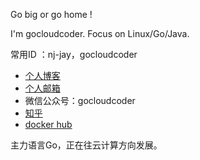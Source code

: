 Go big or go home !

I'm gocloudcoder. Focus on Linux/Go/Java.

常用ID ：nj-jay，gocloudcoder

* [个人博客](https://blog.gocloudcoder.com)
* [个人邮箱](nj@nj-jay.com)
* 微信公众号：gocloudcoder
* [知乎](https://www.zhihu.com/people/cloud-coder)
* [docker hub](https://hub.docker.com/u/gocloudcoder)

主力语言Go，正在往云计算方向发展。